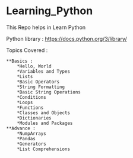 # Learning_Python
This Repo helps in Learn Python

Python library : https://docs.python.org/3/library/

 Topics Covered : 
 
    **Basics : 
        *Hello, World
        *Variables and Types
        *Lists
        *Basic Operators
        *String Formatting
        *Basic String Operations
        *Conditions
        *Loops
        *Functions
        *Classes and Objects
        *Dictionaries
        *Modules and Packages
	**Advance : 
	    *NumpArrays
	    *Pandas
	    *Generators
	    *List Comprehensions



